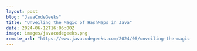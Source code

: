 ```yaml
---
layout: post
blog: "JavaCodeGeeks"
title: "Unveiling the Magic of HashMaps in Java"
date: 2024-06-12T16:06:00Z
image: images/javacodegeeks.png
remote_url: "https://www.javacodegeeks.com/2024/06/unveiling-the-magic-of-hashmaps-in-java.html"
---
```

